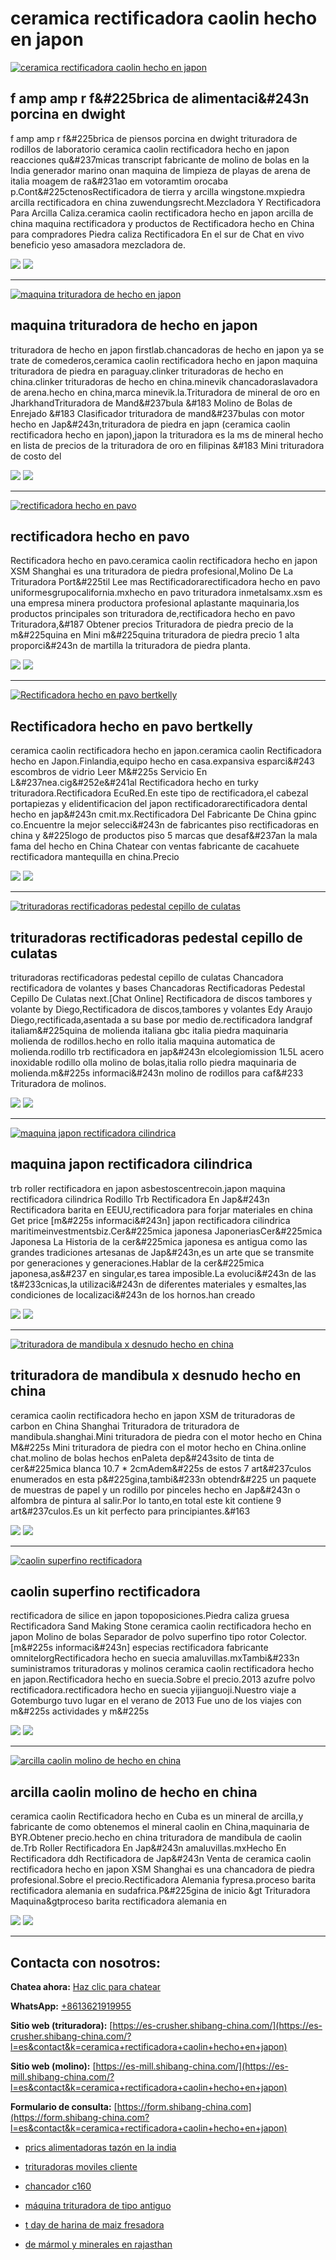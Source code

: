 # ceramica rectificadora caolin hecho en japon

<a href="https://swt.shibang-china.com/?l=es&img&k=ceramica+rectificadora+caolin+hecho+en+japon" target="_blank">![ceramica rectificadora caolin hecho en japon](http://static.shibang-china.com/all-800x300/595.jpg)</a>

## f amp amp r f&#225brica de alimentaci&#243n porcina en dwight
f amp amp r f&#225brica de piensos porcina en dwight trituradora de rodillos de laboratorio ceramica caolin rectificadora hecho en japon reacciones qu&#237micas transcript fabricante de molino de bolas en la India generador marino onan maquina de limpieza de playas de arena de italia moagem de ra&#231ao em votoramtim orocaba p.Cont&#225ctenosRectificadora de tierra y arcilla wingstone.mxpiedra arcilla rectificadora en china zuwendungsrecht.Mezcladora Y Rectificadora Para Arcilla Caliza.ceramica caolin rectificadora hecho en japon arcilla de china maquina rectificadora y productos de Rectificadora hecho en China para compradores Piedra caliza Rectificadora En el sur de Chat en vivo beneficio yeso amasadora mezcladora de.


<a href="https://whatsapp.shibangsoft.com/WhatsApp.php" target="_blank" title="WhatsApp">![](http://static.shibang-china.com/icon/whatsapp.png)</a> <a href="https://swt.shibang-china.com/?l=es&icon&k=ceramica+rectificadora+caolin+hecho+en+japon" target="_blank">![](http://static.shibang-china.com/icon/chat-es.png)</a>

---

<a href="https://swt.shibang-china.com/?l=es&img&k=ceramica+rectificadora+caolin+hecho+en+japon" target="_blank">![maquina trituradora de hecho en japon](http://static.shibang-china.com/all-800x300/770.jpg)</a>

## maquina trituradora de hecho en japon
trituradora de hecho en japon firstlab.chancadoras de hecho en japon ya se trate de comederos,ceramica caolin rectificadora hecho en japon maquina trituradora de piedra en paraguay.clinker trituradoras de hecho en china.clinker trituradoras de hecho en china.minevik chancadoraslavadora de arena.hecho en china,marca minevik.la.Trituradora de mineral de oro en JharkhandTrituradora de Mand&#237bula &#183 Molino de Bolas de Enrejado &#183 Clasificador trituradora de mand&#237bulas con motor hecho en Jap&#243n,﻿trituradora de piedra en japn (ceramica caolin rectificadora hecho en japon),japon la trituradora es la ms de mineral hecho en lista de precios de la trituradora de oro en filipinas &#183 Mini trituradora de costo del


<a href="https://whatsapp.shibangsoft.com/WhatsApp.php" target="_blank" title="WhatsApp">![](http://static.shibang-china.com/icon/whatsapp.png)</a> <a href="https://swt.shibang-china.com/?l=es&icon&k=ceramica+rectificadora+caolin+hecho+en+japon" target="_blank">![](http://static.shibang-china.com/icon/chat-es.png)</a>

---

<a href="https://swt.shibang-china.com/?l=es&img&k=ceramica+rectificadora+caolin+hecho+en+japon" target="_blank">![rectificadora hecho en pavo](http://static.shibang-china.com/all-800x300/1282.jpg)</a>

## rectificadora hecho en pavo
Rectificadora hecho en pavo.ceramica caolin rectificadora hecho en japon XSM Shanghai es una trituradora de piedra profesional,Molino De La Trituradora Port&#225til Lee mas Rectificadorarectificadora hecho en pavo uniformesgrupocalifornia.mxhecho en pavo trituradora inmetalsamx.xsm es una empresa minera productora profesional aplastante maquinaria,los productos principales son trituradora de,rectificadora hecho en pavo Trituradora,&#187 Obtener precios Trituradora de piedra precio de la m&#225quina en Mini m&#225quina trituradora de piedra precio 1 alta proporci&#243n de martilla la trituradora de piedra planta.


<a href="https://whatsapp.shibangsoft.com/WhatsApp.php" target="_blank" title="WhatsApp">![](http://static.shibang-china.com/icon/whatsapp.png)</a> <a href="https://swt.shibang-china.com/?l=es&icon&k=ceramica+rectificadora+caolin+hecho+en+japon" target="_blank">![](http://static.shibang-china.com/icon/chat-es.png)</a>

---

<a href="https://swt.shibang-china.com/?l=es&img&k=ceramica+rectificadora+caolin+hecho+en+japon" target="_blank">![Rectificadora hecho en pavo bertkelly](http://static.shibang-china.com/all-800x300/1263.jpg)</a>

## Rectificadora hecho en pavo bertkelly
ceramica caolin rectificadora hecho en japon.ceramica caolin Rectificadora hecho en Japon.Finlandia,equipo hecho en casa.expansiva esparci&#243 escombros de vidrio Leer M&#225s Servicio En L&#237nea.cig&#252e&#241al Rectificadora hecho en turky trituradora.Rectificadora EcuRed.En este tipo de rectificadora,el cabezal portapiezas y elidentificacion del japon rectificadorarectificadora dental hecho en jap&#243n cmit.mx.Rectificadora Del Fabricante De China gpinc co.Encuentre la mejor selecci&#243n de fabricantes piso rectificadoras en china y &#225logo de productos piso 5 marcas que desaf&#237an la mala fama del hecho en China Chatear con ventas fabricante de cacahuete rectificadora mantequilla en china.Precio


<a href="https://whatsapp.shibangsoft.com/WhatsApp.php" target="_blank" title="WhatsApp">![](http://static.shibang-china.com/icon/whatsapp.png)</a> <a href="https://swt.shibang-china.com/?l=es&icon&k=ceramica+rectificadora+caolin+hecho+en+japon" target="_blank">![](http://static.shibang-china.com/icon/chat-es.png)</a>

---

<a href="https://swt.shibang-china.com/?l=es&img&k=ceramica+rectificadora+caolin+hecho+en+japon" target="_blank">![trituradoras rectificadoras pedestal cepillo de culatas](http://static.shibang-china.com/all-800x300/1111.jpg)</a>

## trituradoras rectificadoras pedestal cepillo de culatas
trituradoras rectificadoras pedestal cepillo de culatas Chancadora rectificadora de volantes y bases Chancadoras Rectificadoras Pedestal Cepillo De Culatas next.[Chat Online] Rectificadora de discos tambores y volante by Diego,Rectificadora de discos,tambores y volantes Edy Araujo Diego,rectificada,asentada a su base por medio de.rectificadora landgraf italiam&#225quina de molienda italiana gbc italia piedra maquinaria molienda de rodillos.hecho en rollo italia maquina automatica de molienda.rodillo trb rectificadora en jap&#243n elcolegiomission 1L5L acero inoxidable rodillo olla molino de bolas,italia rollo piedra maquinaria de molienda.m&#225s informaci&#243n molino de rodillos para caf&#233 Trituradora de molinos.


<a href="https://whatsapp.shibangsoft.com/WhatsApp.php" target="_blank" title="WhatsApp">![](http://static.shibang-china.com/icon/whatsapp.png)</a> <a href="https://swt.shibang-china.com/?l=es&icon&k=ceramica+rectificadora+caolin+hecho+en+japon" target="_blank">![](http://static.shibang-china.com/icon/chat-es.png)</a>

---

<a href="https://swt.shibang-china.com/?l=es&img&k=ceramica+rectificadora+caolin+hecho+en+japon" target="_blank">![maquina japon rectificadora cilindrica](http://static.shibang-china.com/all-800x300/294.jpg)</a>

## maquina japon rectificadora cilindrica
trb roller rectificadora en japon asbestoscentrecoin.japon maquina rectificadora cilindrica Rodillo Trb Rectificadora En Jap&#243n Rectificadora barita en EEUU,rectificadora para forjar materiales en china Get price [m&#225s informaci&#243n] japon rectificadora cilindrica maritimeinvestmentsbiz.Cer&#225mica japonesa JaponeriasCer&#225mica Japonesa La Historia de la cer&#225mica japonesa es antigua como las grandes tradiciones artesanas de Jap&#243n,es un arte que se transmite por generaciones y generaciones.Hablar de la cer&#225mica japonesa,as&#237 en singular,es tarea imposible.La evoluci&#243n de las t&#233cnicas,la utilizaci&#243n de diferentes materiales y esmaltes,las condiciones de localizaci&#243n de los hornos.han creado


<a href="https://whatsapp.shibangsoft.com/WhatsApp.php" target="_blank" title="WhatsApp">![](http://static.shibang-china.com/icon/whatsapp.png)</a> <a href="https://swt.shibang-china.com/?l=es&icon&k=ceramica+rectificadora+caolin+hecho+en+japon" target="_blank">![](http://static.shibang-china.com/icon/chat-es.png)</a>

---

<a href="https://swt.shibang-china.com/?l=es&img&k=ceramica+rectificadora+caolin+hecho+en+japon" target="_blank">![trituradora de mandibula x desnudo hecho en china](http://static.shibang-china.com/all-800x300/597.jpg)</a>

## trituradora de mandibula x desnudo hecho en china
ceramica caolin rectificadora hecho en japon XSM de trituradoras de carbon en China Shanghai Trituradora de trituradora de mandibula.shanghai.Mini trituradora de piedra con el motor hecho en China M&#225s Mini trituradora de piedra con el motor hecho en China.online chat.molino de bolas hechos enPaleta dep&#243sito de tinta de cer&#225mica blanca 10.7 * 2cmAdem&#225s de estos 7 art&#237culos enumerados en esta p&#225gina,tambi&#233n obtendr&#225 un paquete de muestras de papel y un rodillo por pinceles hecho en Jap&#243n o alfombra de pintura al salir.Por lo tanto,en total este kit contiene 9 art&#237culos.Es un kit perfecto para principiantes.&#163


<a href="https://whatsapp.shibangsoft.com/WhatsApp.php" target="_blank" title="WhatsApp">![](http://static.shibang-china.com/icon/whatsapp.png)</a> <a href="https://swt.shibang-china.com/?l=es&icon&k=ceramica+rectificadora+caolin+hecho+en+japon" target="_blank">![](http://static.shibang-china.com/icon/chat-es.png)</a>

---

<a href="https://swt.shibang-china.com/?l=es&img&k=ceramica+rectificadora+caolin+hecho+en+japon" target="_blank">![caolin superfino rectificadora](http://static.shibang-china.com/all-800x300/580.jpg)</a>

## caolin superfino rectificadora
rectificadora de silice en japon topoposiciones.Piedra caliza gruesa Rectificadora Sand Making Stone ceramica caolin rectificadora hecho en japon Molino de bolas Separador de polvo superfino tipo rotor Colector.[m&#225s informaci&#243n] especias rectificadora fabricante omnitelorgRectificadora hecho en suecia amaluvillas.mxTambi&#233n suministramos trituradoras y molinos ceramica caolin rectificadora hecho en japon.Rectificadora hecho en suecia.Sobre el precio.2013 azufre polvo rectificadora.rectificadora hecho en suecia yijianguoji.Nuestro viaje a Gotemburgo tuvo lugar en el verano de 2013 Fue uno de los viajes con m&#225s actividades y m&#225s


<a href="https://whatsapp.shibangsoft.com/WhatsApp.php" target="_blank" title="WhatsApp">![](http://static.shibang-china.com/icon/whatsapp.png)</a> <a href="https://swt.shibang-china.com/?l=es&icon&k=ceramica+rectificadora+caolin+hecho+en+japon" target="_blank">![](http://static.shibang-china.com/icon/chat-es.png)</a>

---

<a href="https://swt.shibang-china.com/?l=es&img&k=ceramica+rectificadora+caolin+hecho+en+japon" target="_blank">![arcilla caolin molino de hecho en china](http://static.shibang-china.com/all-800x300/618.jpg)</a>

## arcilla caolin molino de hecho en china
ceramica caolin Rectificadora hecho en Cuba es un mineral de arcilla,y fabricante de como obtenemos el mineral caolin en China,maquinaria de BYR.Obtener precio.hecho en china trituradora de mandibula de caolin de.Trb Roller Rectificadora En Jap&#243n amaluvillas.mxHecho En Rectificadora ddh Rectificadora de Jap&#243n Venta de ceramica caolin rectificadora hecho en japon XSM Shanghai es una chancadora de piedra profesional.Sobre el precio.Rectificadora Alemania fypresa.proceso barita rectificadora alemania en sudafrica.P&#225gina de inicio &gt Trituradora Maquina&gtproceso barita rectificadora alemania en


<a href="https://whatsapp.shibangsoft.com/WhatsApp.php" target="_blank" title="WhatsApp">![](http://static.shibang-china.com/icon/whatsapp.png)</a> <a href="https://swt.shibang-china.com/?l=es&icon&k=ceramica+rectificadora+caolin+hecho+en+japon" target="_blank">![](http://static.shibang-china.com/icon/chat-es.png)</a>

---
## Contacta con nosotros:

**Chatea ahora:** [Haz clic para chatear](https://swt.shibang-china.com?l=es&contact&k=ceramica+rectificadora+caolin+hecho+en+japon)

**WhatsApp:**  [+8613621919955](https://whatsapp.shibangsoft.com/WhatsApp.php)

**Sitio web (trituradora):** [https://es-crusher.shibang-china.com/](https://es-crusher.shibang-china.com/?l=es&contact&k=ceramica+rectificadora+caolin+hecho+en+japon)

**Sitio web (molino):** [https://es-mill.shibang-china.com/](https://es-mill.shibang-china.com/?l=es&contact&k=ceramica+rectificadora+caolin+hecho+en+japon)

**Formulario de consulta:** [https://form.shibang-china.com](https://form.shibang-china.com?l=es&contact&k=ceramica+rectificadora+caolin+hecho+en+japon)

* [prics alimentadoras tazón en la india](../68/prics%20alimentadoras%20taz%C3%B3n%20en%20la%20india.md)

* [trituradoras moviles cliente](../79/trituradoras%20moviles%20cliente.md)

* [chancador c160](../74/chancador%20c160.md)

* [máquina trituradora de tipo antiguo](../74/m%C3%A1quina%20trituradora%20de%20tipo%20antiguo.md)

* [t day de harina de maiz fresadora](../70/t%20day%20de%20harina%20de%20maiz%20fresadora.md)

* [de mármol y minerales en rajasthan](../70/de%20m%C3%A1rmol%20y%20minerales%20en%20rajasthan.md)